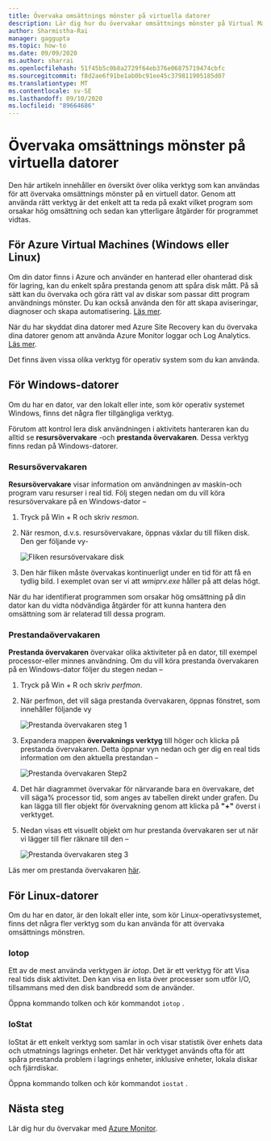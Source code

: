 ```yaml
---
title: Övervaka omsättnings mönster på virtuella datorer
description: Lär dig hur du övervakar omsättnings mönster på Virtual Machines som skyddas med Azure Site Recovery
author: Sharmistha-Rai
manager: gaggupta
ms.topic: how-to
ms.date: 09/09/2020
ms.author: sharrai
ms.openlocfilehash: 51f45b5c0b8a2729f64eb376e06875719474cbfc
ms.sourcegitcommit: f8d2ae6f91be1ab0bc91ee45c379811905185d07
ms.translationtype: MT
ms.contentlocale: sv-SE
ms.lasthandoff: 09/10/2020
ms.locfileid: "89664686"
---
```

# <a name="monitoring-churn-patterns-on-virtual-machines"></a>Övervaka omsättnings mönster på virtuella datorer

Den här artikeln innehåller en översikt över olika verktyg som kan användas för att övervaka omsättnings mönster på en virtuell dator. Genom att använda rätt verktyg är det enkelt att ta reda på exakt vilket program som orsakar hög omsättning och sedan kan ytterligare åtgärder för programmet vidtas.

## <a name="for-azure-virtual-machines-windows-or-linux"></a>För Azure Virtual Machines (Windows eller Linux)

Om din dator finns i Azure och använder en hanterad eller ohanterad disk för lagring, kan du enkelt spåra prestanda genom att spåra disk mått. På så sätt kan du övervaka och göra rätt val av diskar som passar ditt program användnings mönster. Du kan också använda den för att skapa aviseringar, diagnoser och skapa automatisering. [Läs mer](https://azure.microsoft.com/blog/per-disk-metrics-managed-disks/).

När du har skyddat dina datorer med Azure Site Recovery kan du övervaka dina datorer genom att använda Azure Monitor loggar och Log Analytics. [Läs mer](https://docs.microsoft.com/azure/site-recovery/monitor-log-analytics).

Det finns även vissa olika verktyg för operativ system som du kan använda.

## <a name="for-windows-machines"></a>För Windows-datorer

Om du har en dator, var den lokalt eller inte, som kör operativ systemet Windows, finns det några fler tillgängliga verktyg.

Förutom att kontrol lera disk användningen i aktivitets hanteraren kan du alltid se **resursövervakare** -och **prestanda övervakaren**. Dessa verktyg finns redan på Windows-datorer.

### <a name="resource-monitor"></a>Resursövervakaren

**Resursövervakare** visar information om användningen av maskin-och program varu resurser i real tid. Följ stegen nedan om du vill köra resursövervakare på en Windows-dator –

1. Tryck på Win + R och skriv _resmon_.
1. När resmon, d.v.s. resursövervakare, öppnas växlar du till fliken disk. Den ger följande vy-

    ![Fliken resursövervakare disk](./media/monitoring-high-churn/resmon-disk-tab.png)

1. Den här fliken måste övervakas kontinuerligt under en tid för att få en tydlig bild. I exemplet ovan ser vi att _wmiprv.exe_ håller på att delas högt.

När du har identifierat programmen som orsakar hög omsättning på din dator kan du vidta nödvändiga åtgärder för att kunna hantera den omsättning som är relaterad till dessa program.

### <a name="performance-monitor"></a>Prestandaövervakaren

**Prestanda övervakaren** övervakar olika aktiviteter på en dator, till exempel processor-eller minnes användning. Om du vill köra prestanda övervakaren på en Windows-dator följer du stegen nedan –

1. Tryck på Win + R och skriv _perfmon_.
1. När perfmon, det vill säga prestanda övervakaren, öppnas fönstret, som innehåller följande vy

    ![Prestanda övervakaren steg 1](./media/monitoring-high-churn/perfmon-step1.png)

1. Expandera mappen **övervaknings verktyg** till höger och klicka på prestanda övervakaren. Detta öppnar vyn nedan och ger dig en real tids information om den aktuella prestandan –

    ![Prestanda övervakaren Step2](./media/monitoring-high-churn/perfmon-step1.png)

1. Det här diagrammet övervakar för närvarande bara en övervakare, det vill säga% processor tid, som anges av tabellen direkt under grafen. Du kan lägga till fler objekt för övervakning genom att klicka på **"+"** överst i verktyget.
1. Nedan visas ett visuellt objekt om hur prestanda övervakaren ser ut när vi lägger till fler räknare till den –

    ![Prestanda övervakaren steg 3](./media/monitoring-high-churn/perfmon-step3.png)

Läs mer om prestanda övervakaren [här](https://docs.microsoft.com/dynamics365/business-central/dev-itpro/administration/monitor-use-performance-monitor-collect-event-trace-data).

## <a name="for-linux-machines"></a>För Linux-datorer

Om du har en dator, är den lokalt eller inte, som kör Linux-operativsystemet, finns det några fler verktyg som du kan använda för att övervaka omsättnings mönstren.

### <a name="iotop"></a>Iotop

Ett av de mest använda verktygen är _iotop_. Det är ett verktyg för att Visa real tids disk aktivitet. Den kan visa en lista över processer som utför I/O, tillsammans med den disk bandbredd som de använder.

Öppna kommando tolken och kör kommandot `iotop` .

### <a name="iostat"></a>IoStat

IoStat är ett enkelt verktyg som samlar in och visar statistik över enhets data och utmatnings lagrings enheter. Det här verktyget används ofta för att spåra prestanda problem i lagrings enheter, inklusive enheter, lokala diskar och fjärrdiskar.

Öppna kommando tolken och kör kommandot `iostat` .

## <a name="next-steps"></a>Nästa steg

Lär dig hur du övervakar med [Azure Monitor](monitor-log-analytics.md).
